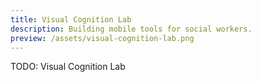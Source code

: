 ```yaml
---
title: Visual Cognition Lab
description: Building mobile tools for social workers.
preview: /assets/visual-cognition-lab.png
---
```


TODO: Visual Cognition Lab
